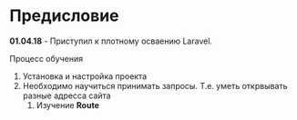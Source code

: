 # Предисловие

**01.04.18** - Приступил к плотному осваению Laravel.

Процесс обучения

1. Установка и настройка проекта
2. Необходимо научиться принимать запросы. Т.е. уметь открвывать разные адресса сайта
   1. Изучение **Route**




